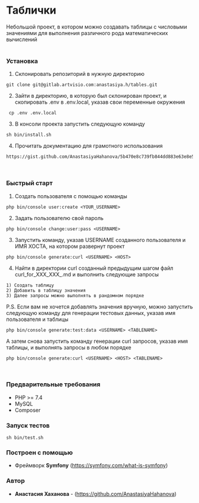# Таблички

Небольшой проект, в котором можно создавать таблицы с числовыми значениями для выполнения различного рода математических вычислений<br><br>

### Установка 

1. Склонировать репозиторий в нужную директорию
```
git clone git@gitlab.artvisio.com:anastasiya.h/tables.git
```

2. Зайти в директорию, в которую был склонирован проект, и скопировать .env в .env.local, указав свои переменные окружения
```
 cp .env .env.local 
```

3. В консоли проекта запустить следующую команду
```
sh bin/install.sh 
```

4. Прочитать документацию для грамотного использования
```
https://gist.github.com/AnastasiyaHahanova/5b470e8c739fb844dd883e63e8e5982a
```
<br>

### Быстрый старт

1. Создать пользователя с помощью команды
```
php bin/console user:create <YOUR_USERNAME>
```

2. Задать пользователю свой пароль

```
php bin/console change:user:pass <USERNAME>
```
   
3. Запустить команду, указав USERNAME созданного пользователя и ИМЯ ХОСТА, на котором развернут проект
```
php bin/console generate:curl <USERNAME> <HOST>
```

4. Найти в директории curl созданный предыдущим шагом файл curl_for_XXX_XXX_.md  и выполнить следующие запросы
```
1) Создать таблицу
2) Добавить в таблицу значения
3) Далее запросы можно выполнять в рандомном порядке
```

P.S. Если вам не хочется добавлять значения вручную, можно запустить следующую команду для генерации тестовых данных, указав имя пользователя и таблицы
```
php bin/console generate:test:data <USERNAME> <TABLENAME>
```

А затем снова запустить команду генерации curl запросов, указав имя таблицы, и выполнять запросы в любом порядке 
```
php bin/console generate:curl <USERNAME> <HOST> <TABLENAME>
```
<br>

### Предварительные требования 
- PHP >= 7.4 
- MySQL
- Composer

### Запуск тестов
```
sh bin/test.sh 
```

### Построен с помощью

* Фреймворк **Symfony** (https://symfony.com/what-is-symfony)

### Автор

* **Анастасия Хаханова** - (https://github.com/AnastasiyaHahanova)

